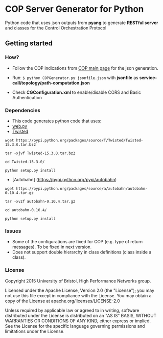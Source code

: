 # COP Server Generator for Python

Python code that uses json outputs from **pyang** to generate **RESTful server** and classes for the Control Orchestration Protocol

## Getting started

### How?

- Follow the COP indications from [COP main page](https://github.com/ict-strauss/COP) for the json generation.

- Run: `$ python COPGenerator.py jsonfile.json` with **jsonfile** as **service-call/topology/path-computation.json**

- Check **CGConfiguration.xml** to enable/disable CORS and Basic Authentication

### Dependencies
 - This code generates python code that uses:
 - [web.py](http://webpy.org/install)
 - [Twisted](https://twistedmatrix.com/trac/)
```
wget https://pypi.python.org/packages/source/T/Twisted/Twisted-15.3.0.tar.bz2

tar -xjvf Twisted-15.3.0.tar.bz2

cd Twisted-15.3.0/

python setup.py install
```
 - [Autobahn] (https://pypi.python.org/pypi/autobahn)
```
wget https://pypi.python.org/packages/source/a/autobahn/autobahn-0.10.4.tar.gz

tar -xvzf autobahn-0.10.4.tar.gz

cd autobahn-0.10.4/

python setup.py install
```


### Issues
- Some of the configurations are fixed for COP (e.g. type of return messages). To be fixed in next version.
- Does not support double hierarchy in class definitions (class inside a class).

### License

Copyright 2015 University of Bristol, High Performance Networks group.

Licensed under the Apache License, Version 2.0 (the "License"); you may not use this file except in compliance with the License. You may obtain a copy of the License at apache.org/licenses/LICENSE-2.0

Unless required by applicable law or agreed to in writing, software distributed under the License is distributed on an "AS IS" BASIS, WITHOUT WARRANTIES OR CONDITIONS OF ANY KIND, either express or implied. See the License for the specific language governing permissions and limitations under the License.
